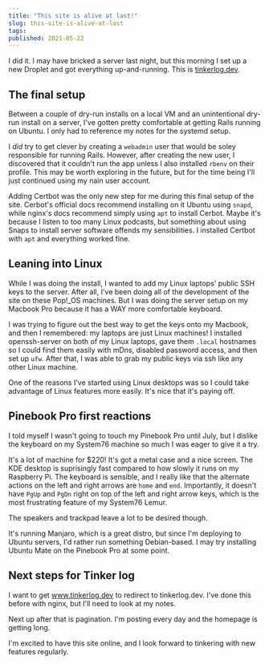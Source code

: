 ```yaml
---
title: "This site is alive at last!"
slug: this-site-is-alive-at-last
tags:
published: 2021-05-22
---
```


I did it. I may have bricked a server last night, but this morning I set up a new Droplet and got everything up-and-running. This is [tinkerlog.dev](https://tinkerlog.dev).

## The final setup

Between a couple of dry-run installs on a local VM and an unintentional dry-run install on a server, I've gotten pretty comfortable at getting Rails running on Ubuntu. I only had to reference my notes for the systemd setup.

I _did_ try to get clever by creating a `webadmin` user that would be soley responsible for running Rails. However, after creating the new user, I discovered that it couldn't run the app unless I also installed `rbenv` on their profile. This may be worth exploring in the future, but for the time being I'll just continued using my nain user account.

Adding Certbot was the only new step for me during this final setup of the site. Cerbot's official docs recommend installing on it Ubuntu using `snapd`, while nginx's docs recommend simply using `apt` to install Cerbot. Maybe it's because I listen to too many Linux podcasts, but something about using Snaps to install server software offends my sensibilities. I installed Certbot with `apt` and everything worked fine.

## Leaning into Linux

While I was doing the install, I wanted to add my Linux laptops' public SSH keys to the server. After all, I've been doing all of the development of the site on these Pop!\_OS machines. But I was doing the server setup on my Macbook Pro because it has a WAY more comfortable keyboard.

I was trying to figure out the best way to get the keys onto my Macbook, and then I remembered: my laptops are just Linux machines! I installed openssh-server on both of my Linux laptops, gave them `.local` hostnames so I could find them easily with mDns, disabled password access, and then set up `ufw`. After that, I was able to grab my public keys via ssh like any other Linux machine.

One of the reasons I've started using Linux desktops was so I could take advantage of Linux features more easily. It's nice that it's paying off.

## Pinebook Pro first reactions

I told myself I wasn't going to touch my Pinebook Pro until July, but I dislike the keyboard on my System76 machine so much I was eager to give it a try.

It's a lot of machine for $220! It's got a metal case and a nice screen. The KDE desktop is suprisingly fast compared to how slowly it runs on my Raspberry Pi. The keyboard is sensible, and I really like that the alternate actions on the left and right arrows are `home` and `end`. Importantly, it doesn't have `PgUp` and `PgDn` right on top of the left and right arrow keys, which is the most frustrating feature of my System76 Lemur.

The speakers and trackpad leave a lot to be desired though.

It's running Manjaro, which is a great distro, but since I'm deploying to Ubuntu servers, I'd rather run something Debian-based. I may try installing Ubuntu Mate on the Pinebook Pro at some point.

## Next steps for Tinker log

I want to get www.tinkerlog.dev to redirect to tinkerlog.dev. I've done this before with nginx, but I'll need to look at my notes.

Next up after that is pagination. I'm posting every day and the homepage is getting long.

I'm excited to have this site online, and I look forward to tinkering with new features regularly.
